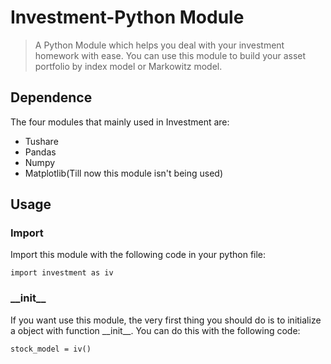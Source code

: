 # Investment-Python Module

>A Python Module which helps you deal with your investment homework with ease. You can use this module to build your asset portfolio by index model or Markowitz model.

## Dependence

The four modules that mainly used in Investment are:

- Tushare
- Pandas
- Numpy
- Matplotlib(Till now this module isn't being used)

## Usage

### Import

Import this module with the following code in your python file:

	import investment as iv

### \_\_init__

If you want use this module, the very first thing you should do is to initialize a object with function \_\_init__. 
You can do this with the following code:

	stock_model = iv()
